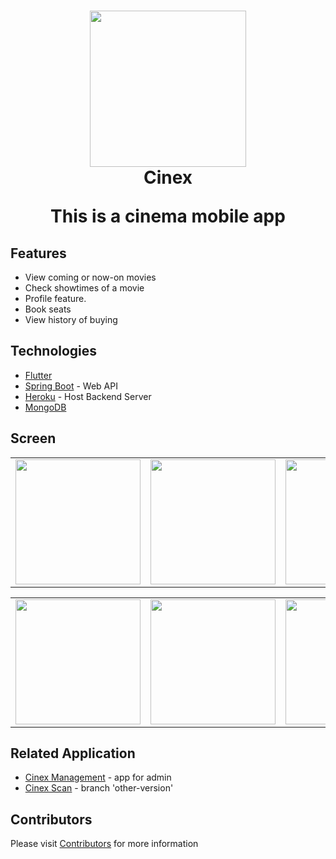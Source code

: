 <h1 align="center">
  <img width="250" height="250" src="https://user-images.githubusercontent.com/36944931/76598662-ece00d80-6535-11ea-88a4-37e8352f8205.png">
  <br> Cinex </br>
  <p align="center"> This is a cinema mobile app </p>
</h1>

## Features

* View coming or now-on movies
* Check showtimes of a movie
* Profile feature.
* Book seats
* View history of buying

## Technologies

* [Flutter](https://flutter.io/)
* [Spring Boot](https://spring.io/projects/spring-boot) - Web API
* [Heroku](https://www.heroku.com) - Host Backend Server
* [MongoDB](https://www.mongodb.com)

## Screen
<div style="text-align: center"><table><tr>
  <td style="text-align: center">
    <img width="200" src="https://user-images.githubusercontent.com/36944931/76599971-a8a23c80-6538-11ea-9ee6-b1bcb358f3a8.png">
  </td>
  <td style="text-align: center">
    <img width="200" src="https://user-images.githubusercontent.com/36944931/76600191-020a6b80-6539-11ea-91e7-3c97c1fe9323.png">
  </td>
  <td style="text-align: center">
    <img width="200" src="https://user-images.githubusercontent.com/36944931/76600247-1b131c80-6539-11ea-8f9f-6b4fc48afa6d.png">
  </td>
  <td style="text-align: center">
    <img width="200" src="https://user-images.githubusercontent.com/36944931/76600277-29f9cf00-6539-11ea-82e5-b9e247b86ccb.png">
  </td>
 </tr></table></div>
 
 <div style="text-align: center"><table><tr>
  <td style="text-align: center">
    <img width="200" src="https://user-images.githubusercontent.com/36944931/76600304-3aaa4500-6539-11ea-9907-7828a4bae591.png">
  </td>
  <td style="text-align: center">
    <img width="200" src="https://user-images.githubusercontent.com/36944931/76600533-b1dfd900-6539-11ea-8b7c-aee92a37dff0.png">
  </td>
  <td style="text-align: center">
    <img width="200" src="https://user-images.githubusercontent.com/36944931/76600331-4bf35180-6539-11ea-9776-db92c231fceb.png">
  </td>
   <td style="text-align: center">
    <img width="200" src="https://user-images.githubusercontent.com/36944931/76600589-ccb24d80-6539-11ea-99ee-7072e3df17c8.png">
  </td>
 </tr></table></div>
  
## Related Application

* [Cinex Management](https://github.com/lhthang/cinex-management) - app for admin
* [Cinex Scan](https://github.com/lhthang/cinex_scan) - branch 'other-version'

## Contributors
Please visit [Contributors](https://github.com/lhthang/cinex/graphs/contributors) for more information
